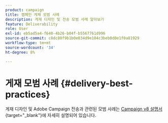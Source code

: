 ```yaml
---
product: campaign
title: 캠페인 게재 모범 사례
description: 게재 디자인 및 전송 모범 사례 알아보기
feature: Deliverability
role: User
exl-id: eb5ad5a4-f640-4b26-b04f-b5567761d996
source-git-commit: c8dc80f9b1b0e034d9e104c3beb0d0e1f0a81929
workflow-type: tm+mt
source-wordcount: '34'
ht-degree: 8%

---
```


# 게재 모범 사례 {#delivery-best-practices}

게재 디자인 및 Adobe Campaign 전송과 관련된 모범 사례는 [Campaign v8 설명서](https://experienceleague.adobe.com/ko/docs/campaign/campaign-v8/send/delivery-best-practices){target="_blank"}에 자세히 설명되어 있습니다.
